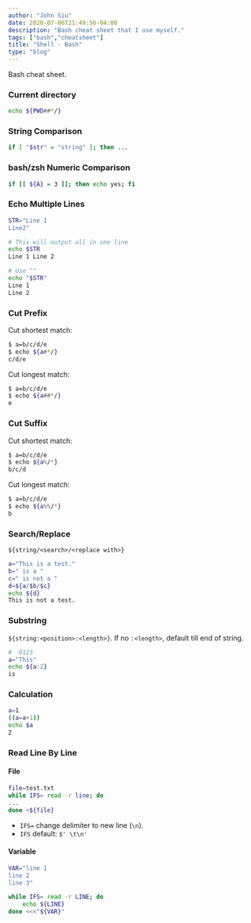 ```yaml
---
author: "John Siu"
date: 2020-07-06T21:49:56-04:00
description: "Bash cheat sheet that I use myself."
tags: ["bash","cheatsheet"]
title: "Shell - Bash"
type: "blog"
---
```

Bash cheat sheet.
<!--more-->

### Current directory

```sh
echo ${PWD##*/}
```

### String Comparison

```sh
if [ "$str" = "string" ]; then ...
```

### bash/zsh Numeric Comparison

```sh
if [[ ${A} = 3 ]]; then echo yes; fi
```

### Echo Multiple Lines

```sh
STR="Line 1
Line2"

# This will output all in one line
echo $STR
Line 1 Line 2

# Use ""
echo "$STR"
Line 1
Line 2
```

### Cut Prefix

Cut shortest match:

```sh
$ a=b/c/d/e
$ echo ${a#*/}
c/d/e
```

Cut longest match:

```sh
$ a=b/c/d/e
$ echo ${a##*/}
e
```

### Cut Suffix

Cut shortest match:

```sh
$ a=b/c/d/e
$ echo ${a%/*}
b/c/d
```

Cut longest match:

```sh
$ a=b/c/d/e
$ echo ${a%%/*}
b
```

### Search/Replace

`${string/<search>/<replace with>}`

```sh
a="This is a test."
b=" is a "
c=" is not a "
d=${a/$b/$c}
echo ${d}
This is not a test.
```

### Substring

`${string:<position>:<length>}`. If no `:<length>`, default till end of string.

```sh
#  0123
a="This"
echo ${a:2}
is
```

### Calculation

```sh
a=1
((a=a+1))
echo $a
2
```

### Read Line By Line

#### File

```sh
file=test.txt
while IFS= read -r line; do
...
done <${file}
```

- `IFS=` change delimiter to new line (`\n`).
- `IFS` default: `$' \t\n'`

#### Variable

```sh
VAR="line 1
line 2
line 3"

while IFS= read -r LINE; do
	echo ${LINE}
done <<<"${VAR}"
```